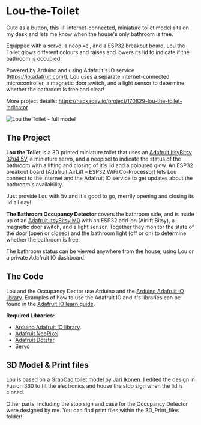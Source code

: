 # Lou-the-Toilet
Cute as a button, this lil' internet-connected, miniature toilet model sits on my desk and lets me know when the house's only bathroom is free.

Equipped with a servo, a neopixel, and a ESP32 breakout board, Lou the Toilet glows different colours and raises and lowers its lid to indicate if the bathroom is occupied.

Powered by Arduino and using Adafruit's IO service (https://io.adafruit.com/), Lou uses a separate internet-connected microcontroller, a magnetic door switch, and a light sensor to determine whether the bathroom is free and clear!

More project details: https://hackaday.io/project/170829-lou-the-toilet-indicator

![Lou the Toilet - full model](https://github.com/MakerThornhill/Lou-the-Toilet/blob/master/Images/Lou_full-model_gif_low.gif "Lou the Toilet - full model")




## The Project
**Lou the Toilet** is a 3D printed miniature toilet that uses an [Adafruit ItsyBitsy 32u4 5V](https://www.adafruit.com/product/3677), a miniature servo, and a neopixel to indicate the status of the bathroom with a lifting and closing of it's lid and a coloured glow. An ESP32 breakout board (Adafruit AirLift – ESP32 WiFi Co-Processor) lets Lou connect to the internet and the Adafruit IO service to get updates about the bathroom's availability.

Just provide Lou with 5v and it's good to go, merrily opening and closing its lid all day!

**The Bathroom Occupancy Detector** covers the bathroom side, and is made up of an [Adafruit ItsyBitsy M0](https://www.adafruit.com/product/3727) with an ESP32 add-on (Airlift Bitsy), a magnetic door switch, and a light sensor. Together they monitor the state of the door (open or closed) and the bathroom light (off or on) to determine whether the bathroom is free. 

The bathroom status can be viewed anywhere from the house, using Lou or a private Adafruit IO dashboard.

## The Code
Lou and the Occupancy Dector use Arduino and the [Arduino Adafruit IO library](https://github.com/adafruit/Adafruit_IO_Arduino). Examples of how to use the Adafruit IO and it's libraries can be found in the [Adafruit IO learn guide](https://learn.adafruit.com/welcome-to-adafruit-io).

**Required Libraries:**
- [Arduino Adafruit IO library](https://github.com/adafruit/Adafruit_IO_Arduino).
- [Adafruit NeoPixel](https://github.com/adafruit/Adafruit_NeoPixel) 
- [Adafruit Dotstar](https://github.com/adafruit/Adafruit_DotStar)
- Servo

## 3D Model & Print files
Lou is based on a [GrabCad toilet model](https://grabcad.com/library/gustavsberg-artic-4300-1) by [Jari Ikonen](https://grabcad.com/jari.ikonen-2). I edited the design in Fusion 360 to fit the electronics and house the stop sign when the lid is closed.

Other parts, including the stop sign and case for the Occupancy Detector were designed by me. You can find print files within the 3D_Print_files folder!
